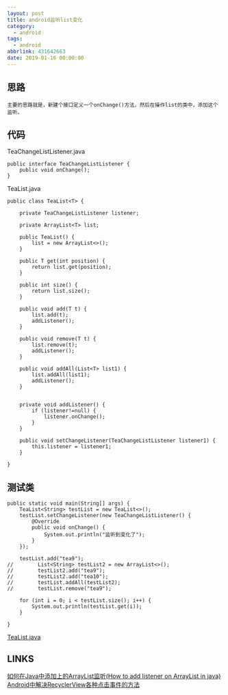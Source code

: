 ```yaml
---
layout: post
title: android监听list变化
category: 
  - android
tags: 
  - android
abbrlink: 431642663
date: 2019-01-16 00:00:00
---
```


## 思路

	主要的思路就是，新建个接口定义一个onChange()方法，然后在操作list的类中，添加这个监听。

## 代码

TeaChangeListListener.java

    public interface TeaChangeListListener {
        public void onChange();
    }


TeaList.java

    public class TeaList<T> {
    
        private TeaChangeListListener listener;
    
        private ArrayList<T> list;
    
        public TeaList() {
            list = new ArrayList<>();
        }
    
        public T get(int position) {
            return list.get(position);
        }
    
        public int size() {
            return list.size();
        }
    
        public void add(T t) {
            list.add(t);
            addListener();
        }
    
        public void remove(T t) {
            list.remove(t);
            addListener();
        }
    
        public void addAll(List<T> list1) {
            list.addAll(list1);
            addListener();
        }
    
    
        private void addListener() {
            if (listener!=null) {
                listener.onChange();
            }
        }
    
        public void setChangeListener(TeaChangeListListener listener1) {
            this.listener = listener1;
        }
    
    }

## 测试类

    public static void main(String[] args) {
        TeaList<String> testList = new TeaList<>();
        testList.setChangeListener(new TeaChangeListListener() {
            @Override
            public void onChange() {
                System.out.println("监听到变化了");
            }
        });

        testList.add("tea9");
	//        List<String> testList2 = new ArrayList<>();
	//        testList2.add("tea9");
	//        testList2.add("tea10");
	//        testList.addAll(testList2);
	//        testList.remove("tea9");

        for (int i = 0; i < testList.size(); i++) {
            System.out.println(testList.get(i));
        }

    }

[TeaList.java](https://github.com/tea9/android_base/blob/master/app/src/main/java/com/demo/android_base/test/TeaList.java)  

## LINKS

[如何在Java中添加上的ArrayList监听(How to add listener on ArrayList in java)](http://www.it1352.com/231623.html)  
[Android中解决RecyclerView各种点击事件的方法](https://www.jb51.net/article/140578.htm)  
